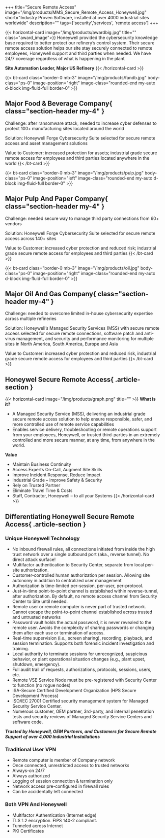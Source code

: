 +++
title="Secure Remote Access"
image="/img/products/MMS_Secure_Remote_Access_Honeywell.jpg"
short="Industry Proven Software, installed at over 4000 industrial sites worldwide"
description=""
tags=['security','services', 'remote access']
+++

{{< horizontal-card image="/img/products/awardbig.jpg" title="" class="award_image">}}
Honeywell provided the cybersecurity knowledge base required to better protect our refinery’s control system. Their secure remote access solution helps our site stay securely connected to remote employees, Honeywell support and third parties when needed. We have 24/7 coverage regardless of what is happening in the plant

**Site Automation Leader, Major US Refinery**
{{< /horizontal-card >}}

{{< bt-card class="border-0 mb-3" image="/img/products/fandb.jpg" body-class="ps-0" image-position="right" image-class="rounded-end my-auto d-block img-fluid-full border-0" >}}
## Major Food & Beverage Company{ class="section-header my-4" }
Challenge: after ransomware attack, needed to increase cyber defenses to protect 100+ manufacturing sites located around the world

Solution: Honeywell Forge Cybersecurity Suite selected for secure remote access and asset management solutions

Value to Customer: increased protection for assets; industrial grade secure remote access for employees and third parties located anywhere in the world
{{< /bt-card >}}

{{< bt-card class="border-0 mb-3" image="/img/products/pulp.jpg" body-class="ps-0" image-position="left" image-class="rounded-end my-auto d-block img-fluid-full border-0" >}}
##  Major Pulp And Paper Company{ class="section-header my-4" }
Challenge: needed secure way to manage third party connections from 60+ vendors

Solution: Honeywell Forge Cybersecurity Suite selected for secure remote access across 140+ sites

Value to Customer: increased cyber protection and reduced risk; industrial grade secure remote access for employees and third parties
{{< /bt-card >}}

{{< bt-card class="border-0 mb-3" image="/img/products/oil.jpg" body-class="ps-0" image-position="right" image-class="rounded-end my-auto d-block img-fluid-full border-0" >}}
##  Major Oil And Gas Company{ class="section-header my-4" }
Challenge: needed to overcome limited in-house cybersecurity expertise across multiple refineries

Solution: Honeywell’s Managed Security Services (MSS) with secure remote access selected for secure remote connections, software patch and anti-virus management, and security and performance monitoring for multiple sites in North America, South America, Europe and Asia

Value to Customer: increased cyber protection and reduced risk, industrial grade secure remote access for employees and third parties
{{< /bt-card >}}



## Honeywel Secure Remote Access{ .article-section }
{{< horizontal-card image="/img/products/graph.png" title="" >}}
**What is it?**

*   A Managed Security Service (MSS), delivering an industrial grade secure remote access solution to help ensure responsible, safer, and more controlled use of remote service capabilities
*   Enables service delivery, troubleshooting or remote operations support from your employees, Honeywell, or trusted third-parties in an extremely controlled and more secure manner, at any time, from anywhere in the world.

**Value**

*   Maintain Business Continuity
*   Access Experts On-Call, Augment Site Skills
*   Improve Incident Response, Reduce Impact
*   Industrial Grade – Improve Safety & Security
*   Rely on Trusted Partner
*   Eliminate Travel Time & Costs
*   Staff, Contractor, Honeywell – to all your Systems
{{< /horizontal-card >}}

## Differentiating Honeywell Secure Remote Access{ .article-section }

### **Unique Honeywell Technology**

*   No inbound firewall rules, all connections initiated from inside the high trust network over a single outbound port (aka., reverse tunnel). No direct attack surface!
*   Multifactor authentication to Security Center, separate from local per-site authorization.
*   Customer-controlled human authorization per session. Allowing site autonomy in addition to centralized user management
*   Authorization is time-limited per-session, per-user, per-protocol.
*   Just-in-time point-to-point channel is established within reverse-tunnel, after authorization. By default, no remote access channel from Security Center to Site until needed.
*   Remote user or remote computer is never part of trusted network. Cannot escape the point-to-point channel established across trusted and untrusted networks
*   Password vault holds the actual password, it is never revealed to the remote user. Avoids the complexity of sharing passwords or changing them after each use or termination of access.
*   Real-time supervision (i.e., screen sharing), recording, playback, and session termination. Supports both forensic incident investigation and training.
*   Local authority to terminate sessions for unrecognized, suspicious behavior, or plant operational situation changes (e.g., plant upset, shutdown, emergency).
*   Full audit trail of requests, authorizations, protocols, sessions, users, etc.
*   Remote VSE Service Node must be pre-registered with Security Center to function (no rogue nodes)
*   ISA-Secure Certified Development Organization (HPS Secure Development Process)
*   ISO/IEC 27001 Certified security management system for Managed Security Service Center.
*   Numerous customer, OEM partner, 3rd-party, and internal penetration tests and security reviews of Managed Security Service Centers and software code.

_**Trusted by Honeywell, OEM Partners, and Customers for Secure Remote Support of over 4,000 Industrial Installations**_

### **Traditional User VPN**

*   Remote computer is member of Company network
*   Once connected, unrestricted access to trusted networks
*   Always-on 24/7
*   Always authorized
*   Logging of session connection & termination only
*   Network access pre-configured in firewall rules
*   Can be accidentally left connected

### **Both VPN And Honeywell**

*   Multifactor Authentication (Internet edge)
*   TLS 1.2 encryption. FIPS 140-2 compliant.
*   Tunneled across Internet
*   PKI Certificates
